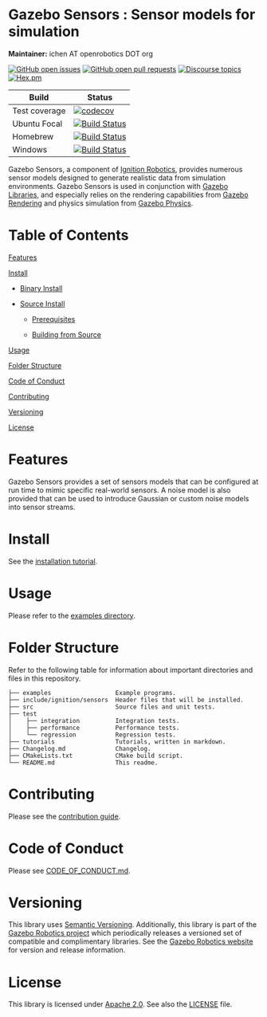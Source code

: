 # Gazebo Sensors : Sensor models for simulation

**Maintainer:** ichen AT openrobotics DOT org

[![GitHub open issues](https://img.shields.io/github/issues-raw/gazebosim/gz-sensors.svg)](https://github.com/gazebosim/gz-sensors/issues)
[![GitHub open pull requests](https://img.shields.io/github/issues-pr-raw/gazebosim/gz-sensors.svg)](https://github.com/gazebosim/gz-sensors/pulls)
[![Discourse topics](https://img.shields.io/discourse/https/community.gazebosim.org/topics.svg)](https://community.gazebosim.org)
[![Hex.pm](https://img.shields.io/hexpm/l/plug.svg)](https://www.apache.org/licenses/LICENSE-2.0)

Build | Status
-- | --
Test coverage | [![codecov](https://codecov.io/gh/gazebosim/gz-sensors/branch/main/graph/badge.svg)](https://codecov.io/gh/gazebosim/gz-sensors)
Ubuntu Focal | [![Build Status](https://build.osrfoundation.org/buildStatus/icon?job=ignition_sensors-ci-main-focal-amd64)](https://build.osrfoundation.org/job/ignition_sensors-ci-main-focal-amd64)
Homebrew      | [![Build Status](https://build.osrfoundation.org/buildStatus/icon?job=ignition_sensors-ci-main-homebrew-amd64)](https://build.osrfoundation.org/job/ignition_sensors-ci-main-homebrew-amd64)
Windows       | [![Build Status](https://build.osrfoundation.org/job/ign_sensors-ci-win/badge/icon)](https://build.osrfoundation.org/job/ign_sensors-ci-win/)

Gazebo Sensors, a component of [Ignition
Robotics](https://ignitionrobotics.org), provides numerous sensor models
designed to generate realistic data from simulation environments. Gazebo Sensors is used in conjunction with [Gazebo Libraries](https://ignitionrobotics/libs), and especially relies on the rendering capabilities from [Gazebo Rendering](https://ignitionrobotics.org/libs/rendering) and physics simulation from [Gazebo Physics](https://ignitionrobotics.org/libs/physics).

# Table of Contents

[Features](#features)

[Install](#install)

* [Binary Install](#binary-install)

* [Source Install](#source-install)

    * [Prerequisites](#prerequisites)

    * [Building from Source](#building-from-source)

[Usage](#usage)

[Folder Structure](#folder-structure)

[Code of Conduct](#code-of-conduct)

[Contributing](#code-of-contributing)

[Versioning](#versioning)

[License](#license)

# Features

Gazebo Sensors provides a set of sensors models that can be
configured at run time to mimic specific real-world sensors. A noise model
is also provided that can be used to introduce Gaussian or custom noise
models into sensor streams.

# Install

See the [installation tutorial](https://ignitionrobotics.org/api/sensors/5.0/installation.html).

# Usage

Please refer to the [examples directory](https://github.com/gazebosim/gz-sensors/raw/main/examples/).

# Folder Structure

Refer to the following table for information about important directories and files in this repository.

```
├── examples                  Example programs.
├── include/ignition/sensors  Header files that will be installed.
├── src                       Source files and unit tests.
├── test
│    ├── integration          Integration tests.
│    ├── performance          Performance tests.
│    └── regression           Regression tests.
├── tutorials                 Tutorials, written in markdown.
├── Changelog.md              Changelog.
├── CMakeLists.txt            CMake build script.
└── README.md                 This readme.
```

# Contributing

Please see the [contribution guide](https://ignitionrobotics.org/docs/all/contributing).

# Code of Conduct

Please see
[CODE_OF_CONDUCT.md](https://github.com/gazebosim/gz-sim/blob/main/CODE_OF_CONDUCT.md).

# Versioning

This library uses [Semantic Versioning](https://semver.org/). Additionally, this library is part of the [Gazebo Robotics project](https://ignitionrobotics.org) which periodically releases a versioned set of compatible and complimentary libraries. See the [Gazebo Robotics website](https://ignitionrobotics.org) for version and release information.

# License

This library is licensed under [Apache 2.0](https://www.apache.org/licenses/LICENSE-2.0). See also the [LICENSE](https://github.com/gazebosim/gz-sensors/blob/main/LICENSE) file.
